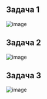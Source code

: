 ## Задача 1  
![image](https://user-images.githubusercontent.com/113675674/211754079-ba0111b7-7f56-4b29-81e6-4f400f5f7a1c.png)  

## Задача 2  
![image](https://user-images.githubusercontent.com/113675674/211754211-3f5f96dd-b57d-4539-896b-b98138255d86.png)  

## Задача 3  
![image](https://user-images.githubusercontent.com/113675674/211754298-ff97406c-e06d-4c76-889b-d9d46d3876ed.png)  
